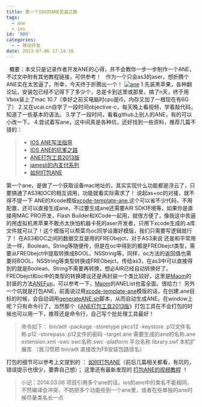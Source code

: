 ```yaml
---
title: 第一个IOS的ANE苦逼之路
tags:
  - ane
  - ios
id: '909'
categories:
  - - 移动开发
date: 2013-07-06 17:14:16
---
```


  概要：本文只是记录作者开发ANE的心得，并不会教你一步一步制作一个ANE，不过文中附有其他教程链接，可供参考！   作为一个只会as3的aser，想折腾个ANE实在太苦逼了，所幸，今天终于折腾出一个！ [![ane](http://qxu2059920095.my3w.com/blog/wp-content/uploads/2013/07/ane.jpg)](http://qxu2059920095.my3w.com/blog/wp-content/uploads/2013/07/ane.jpg) 1.先装黑苹果，各种翻论坛，安装包已经不记得下了多少个，总是卡到这里或那里，搞了n天，终于用Vbox装上了mac 10.7（幸好之前买电脑时cpu是i5，内存又加了一根现在有6G了） 2.又在ucai.cn自学了一段时间objective-c，每天晚上看视频，学着敲代码，知道了一些基本的语法。 3.学了一段时间，看看github上别人的ANE，有的可以小改一下。 4.尝试着写ane，这中间真是各种坑，还好找到一些资料，推荐几篇不错的：

> *   [IOS ANE写法指导](http://www.iphil.cc/?p=135)
> *   [IOS ANE的坑爹之路](http://rolfzhang.com/articles/1108.html)
> *   [ANE打包工具2013版](http://plter.sinaapp.com/a/p/post/2274/)
> *   [jamesli的内支付系列](http://jamesli.cn/blog/?cat=19)
> *   [如何打包ANE](http://blog.sina.com.cn/s/blog_6471e1bb01012aql.html)

第一个ane，是做了一个获取设备mac地址的，其实实现什么功能都是浮云了，只要搞通了AS3和OC的相互调用，功能就看实际需求了！ 说起as+oc的对接，就不得不提一下 ANE的Xcode模版[xcode-template-ane](https://github.com/divijkumar/xcode-template-ane),这个可以省不少代码，不用配置，还可以直接生成ane，不过要生成ane还需要AIR SDK环境等，如果你是直接用MAC PRO开发，Flash Builder和XCode一起用，就很方便了，像我这中苦逼的用虚拟机黑苹果不敢点太快怕机器卡死的aser开发者，只用下xcode生成的.a库文件就可以了！这个模版可以帮菜鸟oc同学设置好模版，我们只需要写逻辑就行了！ 在AS3和OC之间的数据交互是用的FREObejct，对于AS3来说 还是和平常用法一样，Boolean，String等随便传，但是在oc中得到的都是FREObejct类型，需要从FREObejct中提取转换成BOOL、NSString等，同样，oc方法的返回值也需要将BOOL、NSString等类型转换成FREObejct，传给as3，在as3中可以直接得到的就是Boolean、String不需要再转换，想必AIR已经自动转换好了。FREObejct和oc中的类型的转换建议还是再封装一个类比较好，这里是[Maom](https://github.com/zmLiu)的封装的方法[ANEFun](https://github.com/zmLiu/ANEList/blob/master/AneSDK_IOS/AneSDK_IOS/AneFunction.h)，可以参考一下，[Maom](https://github.com/zmLiu)的ANEList也蛮全面，很给力！ 另外一个坑就是打包ANE，前面说过用[xcode-template-ane](https://github.com/divijkumar/xcode-template-ane)模版的话，在创建.ane目标的时候，会自动调用[generateANE.sh](https://github.com/zmLiu/ANEList/blob/master/AneSDK_IOS/AneSDK_IOS/generateANE.sh "generateANE.sh")脚本，从而自动生成ANE。在window上呢？只有命令行了，当然那个《[ANE打包工具2013版](http://plter.sinaapp.com/a/p/post/2274/)》打包工具在不会打包的时候也可以用一下，推荐还是命令行，自己写个批处理工具最好！

> 命令如下： bin/adt -package -storetype pkcs12 -keystore .p12文件名称.p12 -storepass .p12文件的密码 -target ane 需要生成的ane的名称.ane extension.xml -swc swc名称.swc -platform 平台名称 library.swf 本机扩展库 （我习惯把 bin/adt 直接改为FB安装包路径名）

打包的细节可以参考上文提到的 ： [如何打包ANE](http://blog.sina.com.cn/s/blog_6471e1bb01012aql.html)（前后几篇相关都看，有坑的，错误提示也很少，要靠自己想）； 这里还有最新发现的 [打包ANE的视频教程](http://www.tudou.com/plcover/J2Bblm-XIhU/) ！  

> 小记：2014.03.06 项目引用多个ane的话，ios的ane中的类名不能相同，不然编译会冲突，不妨把多个功能些到一个ane里，或者在些单独的ane时候尽量类名长一点